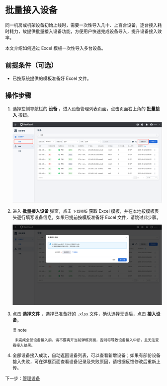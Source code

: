 # 批量接入设备

同一机房或机架设备初始上线时，需要一次性导入几十、上百台设备，逐台接入耗时耗力，故提供批量接入设备功能，方便用户快速完成设备导入，提升设备接入效率。

本文介绍如何通过 Excel 模板一次性导入多台设备。


## 前提条件（可选）

- 已按系统提供的模板准备好 Excel 文件。

## 操作步骤

1. 选择左侧导航栏的 **设备** ，进入设备管理列表页面，点击页面右上角的 **批量接入** 按钮。

    ![设备管理列表](../../image/batch-access-device-01.png)

2. 进入 **批量接入设备** 弹窗，点击 `下载模版` 获取 Excel 模板，并在本地按模板表头逐行填写设备信息，如果已提前按模版准备好 Excel 文件，请跳过此步骤。

    ![批量接入设备](../../image/batch-access-device-02.png)

3. 点击 **选择文件** ，选择已准备好的 `.xlsx` 文件，确认选择无误后，点击 **接入设备**。

    !!! note

        未完成全部设备接入前，请不要离开当前弹框页面，否则将导致设备接入中断，且无法查看接入结果。
    
4. 全部设备接入成功，自动返回设备列表，可以查看新增设备；如果有部份设备接入失败，可在弹框页面查看设备记录及失败原因，请根据反馈修改后重新上传。

下一步：[管理设备](./manage-device.md)